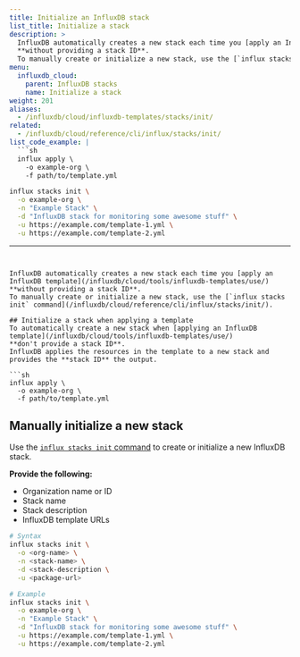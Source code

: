 ```yaml
---
title: Initialize an InfluxDB stack
list_title: Initialize a stack
description: >
  InfluxDB automatically creates a new stack each time you [apply an InfluxDB template](/influxdb/cloud/tools/influxdb-templates/use/)
  **without providing a stack ID**.
  To manually create or initialize a new stack, use the [`influx stacks init` command](/influxdb/cloud/reference/cli/influx/stacks/init/).
menu:
  influxdb_cloud:
    parent: InfluxDB stacks
    name: Initialize a stack
weight: 201
aliases:
  - /influxdb/cloud/influxdb-templates/stacks/init/
related:
  - /influxdb/cloud/reference/cli/influx/stacks/init/
list_code_example: |
  ```sh
  influx apply \
    -o example-org \
    -f path/to/template.yml
  ```
  ```sh
  influx stacks init \
    -o example-org \
    -n "Example Stack" \
    -d "InfluxDB stack for monitoring some awesome stuff" \
    -u https://example.com/template-1.yml \
    -u https://example.com/template-2.yml
  ```
---
```


InfluxDB automatically creates a new stack each time you [apply an InfluxDB template](/influxdb/cloud/tools/influxdb-templates/use/)
**without providing a stack ID**.
To manually create or initialize a new stack, use the [`influx stacks init` command](/influxdb/cloud/reference/cli/influx/stacks/init/).

## Initialize a stack when applying a template
To automatically create a new stack when [applying an InfluxDB template](/influxdb/cloud/tools/influxdb-templates/use/)
**don't provide a stack ID**.
InfluxDB applies the resources in the template to a new stack and provides the **stack ID** the output.

```sh
influx apply \
  -o example-org \
  -f path/to/template.yml
```

## Manually initialize a new stack
Use the [`influx stacks init` command](/influxdb/cloud/reference/cli/influx/stacks/init/)
to create or initialize a new InfluxDB stack.

**Provide the following:**

- Organization name or ID
- Stack name
- Stack description
- InfluxDB template URLs

<!-- -->
```sh
# Syntax
influx stacks init \
  -o <org-name> \
  -n <stack-name> \
  -d <stack-description \
  -u <package-url>

# Example
influx stacks init \
  -o example-org \
  -n "Example Stack" \
  -d "InfluxDB stack for monitoring some awesome stuff" \
  -u https://example.com/template-1.yml \
  -u https://example.com/template-2.yml
```
